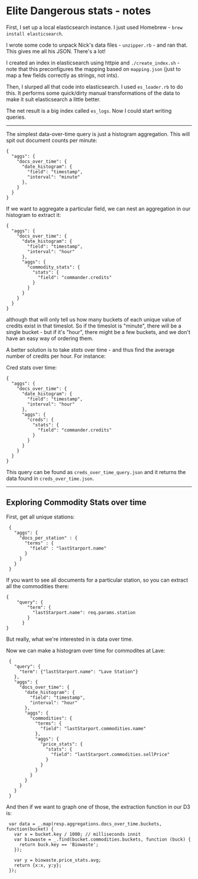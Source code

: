 # Elite Dangerous stats - notes

First, I set up a local elasticsearch instance. I just used Homebrew - `brew install elasticsearch`.

I wrote some code to unpack Nick's data files - `unzipper.rb` - and ran that. This gives me all his JSON. There's a lot!

I created an index in elasticsearch using httpie and `./create_index.sh` - note that this preconfigures the mapping based on `mapping.json` (just to map a few fields correctly as strings, not ints).

Then, I slurped all that code into elasticsearch. I used `es_loader.rb` to do this. It performs some quick/dirty manual transformations of the data to make it suit elasticsearch a little better.

The net result is a big index called `es_logs`. Now I could start writing queries.

---

The simplest data-over-time query is just a histogram aggregation. This will spit out document counts per minute:

	{
	  "aggs": {
	    "docs_over_time": {
	      "date_histogram": {
	        "field": "timestamp",
	        "interval": "minute"
	      },
	    }
	  }
	}


If we want to aggregate a particular field, we can nest an aggregation in our histogram to extract it:

	{
	  "aggs": {
	    "docs_over_time": {
	      "date_histogram": {
	        "field": "timestamp",
	        "interval": "hour"
	      },
	      "aggs": {
	        "commodity_stats": {
	          "stats": {
	            "field": "commander.credits"
	          }
	        }
	      }
	    }
	  }
	}

although that will only tell us how many buckets of each unique value of credits exist in that timeslot. So if the timeslot is "minute", there will be a single bucket - but if it's "hour", there might be a few buckets, and we don't have an easy way of ordering them.

A better solution is to take *stats* over time - and thus find the average number of credits per hour. For instance:

Cred stats over time:
	
	{
	  "aggs": {
	    "docs_over_time": {
	      "date_histogram": {
	        "field": "timestamp",
	        "interval": "hour"
	      },
	      "aggs": {
	        "creds": {
	          "stats": {
	            "field": "commander.credits"
	          }
	        }
	      }
	    }
	  }
	}
	
This query can be found as `creds_over_time_query.json` and it returns the data found in `creds_over_time.json`.

---

Exploring Commodity Stats over time
-----------------------------------

First, get all unique stations:

	 {
	   "aggs": {
	     "docs_per_station" : {
	       "terms" : {
	         "field" : "lastStarport.name"
	       }
	     }
	   }
	 }

If you want to see all documents for a particular station, so you can extract all the commodities there:

	{
		"query": {
	        "term": {
	          "lastStarport.name": req.params.station
	        }
	      }
	}

But really, what we're interested in is data over time.

Now we can make a histogram over time for commodites at Lave:

	 {
	   "query": {
	     "term": {"lastStarport.name": "Lave Station"}
	   },
	   "aggs": {
	     "docs_over_time": {
	       "date_histogram": {
	         "field": "timestamp",
	         "interval": "hour"
	       },
	       "aggs": {
	         "commodities": {
	           "terms": {
	             "field": "lastStarport.commodities.name"
	           },
	           "aggs": {
	             "price_stats": {
	               "stats": {
	                 "field": "lastStarport.commodities.sellPrice"    
	               }
	             }
	           }
	         }
	       }
	     }
	   }
	 }

And then if we want to graph one of those, the extraction function in our D3 is:

	 var data = _.map(resp.aggregations.docs_over_time.buckets, function(bucket) {
	   var x = bucket.key / 1000; // milliseconds innit
	   var biowaste = _.find(bucket.commodities.buckets, function (buck) {
	     return buck.key == 'Biowaste';
	   });
	
	   var y = biowaste.price_stats.avg;
	   return {x:x, y:y};
	 });